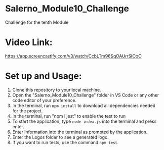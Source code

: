 # Salerno_Module10_Challenge
Challenge for the tenth Module

# Video Link:
https://app.screencastify.com/v3/watch/CcbLTm96SqOAUrrSIOoO

# Set up and Usage:
1) Clone this repository to your local machine. 
2) Open the "Salerno_Module10_Challenge" folder in VS Code or any other code editor of your preference.
3) In the terminal, run `npm install` to download all dependencies needed for the project.
4) In the terminal, run "npm i jest" to enable the test to run
5) To start the application, type `node index.js` into the terminal and press enter.
6) Enter information into the terminal  as prompted by the application.
7) Enter the Logos folder to see a generated logo.
8) If you want to run tests, use the command `npm test`.
